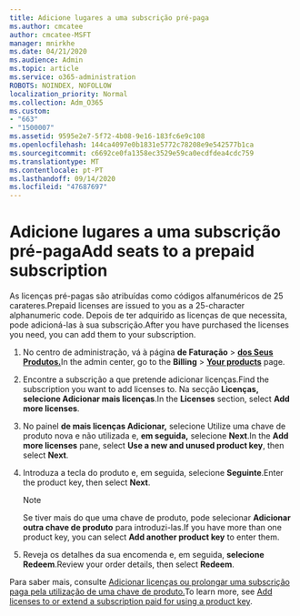 ```yaml
---
title: Adicione lugares a uma subscrição pré-paga
ms.author: cmcatee
author: cmcatee-MSFT
manager: mnirkhe
ms.date: 04/21/2020
ms.audience: Admin
ms.topic: article
ms.service: o365-administration
ROBOTS: NOINDEX, NOFOLLOW
localization_priority: Normal
ms.collection: Adm_O365
ms.custom:
- "663"
- "1500007"
ms.assetid: 9595e2e7-5f72-4b08-9e16-183fc6e9c108
ms.openlocfilehash: 144ca4097e0b1831e5772c78208e9e542577b1ca
ms.sourcegitcommit: c6692ce0fa1358ec3529e59ca0ecdfdea4cdc759
ms.translationtype: MT
ms.contentlocale: pt-PT
ms.lasthandoff: 09/14/2020
ms.locfileid: "47687697"
---
```

# <a name="add-seats-to-a-prepaid-subscription"></a><span data-ttu-id="03d9b-102">Adicione lugares a uma subscrição pré-paga</span><span class="sxs-lookup"><span data-stu-id="03d9b-102">Add seats to a prepaid subscription</span></span>

<span data-ttu-id="03d9b-103">As licenças pré-pagas são atribuídas como códigos alfanuméricos de 25 carateres.</span><span class="sxs-lookup"><span data-stu-id="03d9b-103">Prepaid licenses are issued to you as a 25-character alphanumeric code.</span></span> <span data-ttu-id="03d9b-104">Depois de ter adquirido as licenças de que necessita, pode adicioná-las à sua subscrição.</span><span class="sxs-lookup"><span data-stu-id="03d9b-104">After you have purchased the licenses you need, you can add them to your subscription.</span></span> 

1. <span data-ttu-id="03d9b-105">No centro de administração, vá à página **de Faturação**  >  **[dos Seus Produtos.](https://go.microsoft.com/fwlink/p/?linkid=842054)**</span><span class="sxs-lookup"><span data-stu-id="03d9b-105">In the admin center, go to the **Billing** > **[Your products](https://go.microsoft.com/fwlink/p/?linkid=842054)** page.</span></span>

2. <span data-ttu-id="03d9b-106">Encontre a subscrição a que pretende adicionar licenças.</span><span class="sxs-lookup"><span data-stu-id="03d9b-106">Find the subscription you want to add licenses to.</span></span> <span data-ttu-id="03d9b-107">Na secção **Licenças,** **selecione Adicionar mais licenças**.</span><span class="sxs-lookup"><span data-stu-id="03d9b-107">In the **Licenses** section, select **Add more licenses**.</span></span>

3. <span data-ttu-id="03d9b-108">No painel **de mais licenças Adicionar,** selecione Utilize uma chave de produto nova e não utilizada e, **em seguida,** selecione **Next**.</span><span class="sxs-lookup"><span data-stu-id="03d9b-108">In the **Add more licenses** pane, select **Use a new and unused product key**, then select **Next**.</span></span>

4. <span data-ttu-id="03d9b-109">Introduza a tecla do produto e, em seguida, selecione **Seguinte**.</span><span class="sxs-lookup"><span data-stu-id="03d9b-109">Enter the product key, then select **Next**.</span></span>

    > [!NOTE]
    > <span data-ttu-id="03d9b-110">Se tiver mais do que uma chave de produto, pode selecionar **Adicionar outra chave de produto** para introduzi-las.</span><span class="sxs-lookup"><span data-stu-id="03d9b-110">If you have more than one product key, you can select **Add another product key** to enter them.</span></span>

5. <span data-ttu-id="03d9b-111">Reveja os detalhes da sua encomenda e, em seguida, **selecione Redeem**.</span><span class="sxs-lookup"><span data-stu-id="03d9b-111">Review your order details, then select **Redeem**.</span></span>

<span data-ttu-id="03d9b-112">Para saber mais, consulte [Adicionar licenças ou prolongar uma subscrição paga pela utilização de uma chave de produto.](https://docs.microsoft.com/microsoft-365/commerce/licenses/add-licenses-using-product-key)</span><span class="sxs-lookup"><span data-stu-id="03d9b-112">To learn more, see [Add licenses to or extend a subscription paid for using a product key](https://docs.microsoft.com/microsoft-365/commerce/licenses/add-licenses-using-product-key).</span></span>